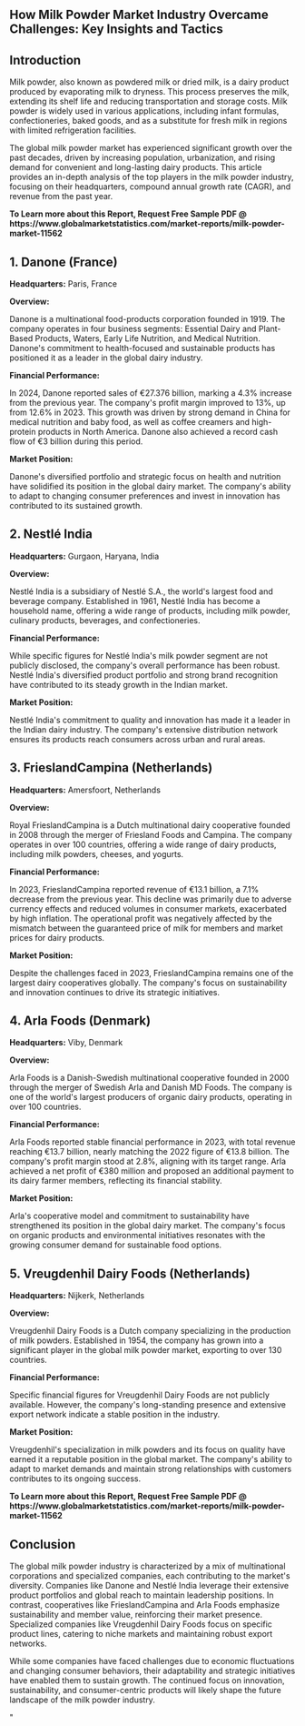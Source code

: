 <h2><strong>How Milk Powder Market Industry Overcame Challenges: Key Insights and Tactics</strong></h2><h2><strong>Introduction</strong></h2><p data-start="" data-end="">Milk powder, also known as powdered milk or dried milk, is a dairy product produced by evaporating milk to dryness. This process preserves the milk, extending its shelf life and reducing transportation and storage costs. Milk powder is widely used in various applications, including infant formulas, confectioneries, baked goods, and as a substitute for fresh milk in regions with limited refrigeration facilities.</p><p data-start="" data-end="">The global milk powder market has experienced significant growth over the past decades, driven by increasing population, urbanization, and rising demand for convenient and long-lasting dairy products. This article provides an in-depth analysis of the top players in the milk powder industry, focusing on their headquarters, compound annual growth rate (CAGR), and revenue from the past year.</p><p><strong>To Learn more about this Report, Request Free Sample PDF @ <a>https://www.globalmarketstatistics.com/market-reports/milk-powder-market-11562</a></strong></p><h2 data-start="" data-end="">1. Danone (France)</h2><p data-start="" data-end=""><strong data-start="" data-end="">Headquarters:</strong> Paris, France</p><p data-start="" data-end=""><strong data-start="" data-end="">Overview:</strong></p><p data-start="" data-end="">Danone is a multinational food-products corporation founded in 1919. The company operates in four business segments: Essential Dairy and Plant-Based Products, Waters, Early Life Nutrition, and Medical Nutrition. Danone's commitment to health-focused and sustainable products has positioned it as a leader in the global dairy industry.</p><p data-start="" data-end=""><strong data-start="" data-end="">Financial Performance:</strong></p><p data-start="" data-end="">In 2024, Danone reported sales of &euro;27.376 billion, marking a 4.3% increase from the previous year. The company's profit margin improved to 13%, up from 12.6% in 2023. This growth was driven by strong demand in China for medical nutrition and baby food, as well as coffee creamers and high-protein products in North America. Danone also achieved a record cash flow of &euro;3 billion during this period.</p><p data-start="" data-end=""><strong data-start="" data-end="">Market Position:</strong></p><p data-start="" data-end="">Danone's diversified portfolio and strategic focus on health and nutrition have solidified its position in the global dairy market. The company's ability to adapt to changing consumer preferences and invest in innovation has contributed to its sustained growth.</p><h2 data-start="" data-end="">2. Nestl&eacute; India</h2><p data-start="" data-end=""><strong data-start="" data-end="">Headquarters:</strong> Gurgaon, Haryana, India</p><p data-start="" data-end=""><strong data-start="" data-end="">Overview:</strong></p><p data-start="" data-end="">Nestl&eacute; India is a subsidiary of Nestl&eacute; S.A., the world's largest food and beverage company. Established in 1961, Nestl&eacute; India has become a household name, offering a wide range of products, including milk powder, culinary products, beverages, and confectioneries.</p><p data-start="" data-end=""><strong data-start="" data-end="">Financial Performance:</strong></p><p data-start="" data-end="">While specific figures for Nestl&eacute; India's milk powder segment are not publicly disclosed, the company's overall performance has been robust. Nestl&eacute; India's diversified product portfolio and strong brand recognition have contributed to its steady growth in the Indian market.</p><p data-start="" data-end=""><strong data-start="" data-end="">Market Position:</strong></p><p data-start="" data-end="">Nestl&eacute; India's commitment to quality and innovation has made it a leader in the Indian dairy industry. The company's extensive distribution network ensures its products reach consumers across urban and rural areas.</p><h2 data-start="" data-end="">3. FrieslandCampina (Netherlands)</h2><p data-start="" data-end=""><strong data-start="" data-end="">Headquarters:</strong> Amersfoort, Netherlands</p><p data-start="" data-end=""><strong data-start="" data-end="">Overview:</strong></p><p data-start="" data-end="">Royal FrieslandCampina is a Dutch multinational dairy cooperative founded in 2008 through the merger of Friesland Foods and Campina. The company operates in over 100 countries, offering a wide range of dairy products, including milk powders, cheeses, and yogurts.</p><p data-start="" data-end=""><strong data-start="" data-end="">Financial Performance:</strong></p><p data-start="" data-end="">In 2023, FrieslandCampina reported revenue of &euro;13.1 billion, a 7.1% decrease from the previous year. This decline was primarily due to adverse currency effects and reduced volumes in consumer markets, exacerbated by high inflation. The operational profit was negatively affected by the mismatch between the guaranteed price of milk for members and market prices for dairy products.</p><p data-start="" data-end=""><strong data-start="" data-end="">Market Position:</strong></p><p data-start="" data-end="">Despite the challenges faced in 2023, FrieslandCampina remains one of the largest dairy cooperatives globally. The company's focus on sustainability and innovation continues to drive its strategic initiatives.</p><h2 data-start="" data-end="">4. Arla Foods (Denmark)</h2><p data-start="" data-end=""><strong data-start="" data-end="">Headquarters:</strong> Viby, Denmark</p><p data-start="" data-end=""><strong data-start="" data-end="">Overview:</strong></p><p data-start="" data-end="">Arla Foods is a Danish-Swedish multinational cooperative founded in 2000 through the merger of Swedish Arla and Danish MD Foods. The company is one of the world's largest producers of organic dairy products, operating in over 100 countries.</p><p data-start="" data-end=""><strong data-start="" data-end="">Financial Performance:</strong></p><p data-start="" data-end="">Arla Foods reported stable financial performance in 2023, with total revenue reaching &euro;13.7 billion, nearly matching the 2022 figure of &euro;13.8 billion. The company's profit margin stood at 2.8%, aligning with its target range. Arla achieved a net profit of &euro;380 million and proposed an additional payment to its dairy farmer members, reflecting its financial stability.</p><p data-start="" data-end=""><strong data-start="" data-end="">Market Position:</strong></p><p data-start="" data-end="">Arla's cooperative model and commitment to sustainability have strengthened its position in the global dairy market. The company's focus on organic products and environmental initiatives resonates with the growing consumer demand for sustainable food options.</p><h2 data-start="" data-end="">5. Vreugdenhil Dairy Foods (Netherlands)</h2><p data-start="" data-end=""><strong data-start="" data-end="">Headquarters:</strong> Nijkerk, Netherlands</p><p data-start="" data-end=""><strong data-start="" data-end="">Overview:</strong></p><p data-start="" data-end="">Vreugdenhil Dairy Foods is a Dutch company specializing in the production of milk powders. Established in 1954, the company has grown into a significant player in the global milk powder market, exporting to over 130 countries.</p><p data-start="" data-end=""><strong data-start="" data-end="">Financial Performance:</strong></p><p data-start="" data-end="">Specific financial figures for Vreugdenhil Dairy Foods are not publicly available. However, the company's long-standing presence and extensive export network indicate a stable position in the industry.</p><p data-start="" data-end=""><strong data-start="" data-end="">Market Position:</strong></p><p data-start="" data-end="">Vreugdenhil's specialization in milk powders and its focus on quality have earned it a reputable position in the global market. The company's ability to adapt to market demands and maintain strong relationships with customers contributes to its ongoing success.</p><p><strong>To Learn more about this Report, Request Free Sample PDF @ <a>https://www.globalmarketstatistics.com/market-reports/milk-powder-market-11562</a></strong></p><h2 data-start="" data-end="">Conclusion</h2><p data-start="" data-end="">The global milk powder industry is characterized by a mix of multinational corporations and specialized companies, each contributing to the market's diversity. Companies like Danone and Nestl&eacute; India leverage their extensive product portfolios and global reach to maintain leadership positions. In contrast, cooperatives like FrieslandCampina and Arla Foods emphasize sustainability and member value, reinforcing their market presence. Specialized companies like Vreugdenhil Dairy Foods focus on specific product lines, catering to niche markets and maintaining robust export networks.</p><p data-start="" data-end="">While some companies have faced challenges due to economic fluctuations and changing consumer behaviors, their adaptability and strategic initiatives have enabled them to sustain growth. The continued focus on innovation, sustainability, and consumer-centric products will likely shape the future landscape of the milk powder industry.</p><p>"</p>
